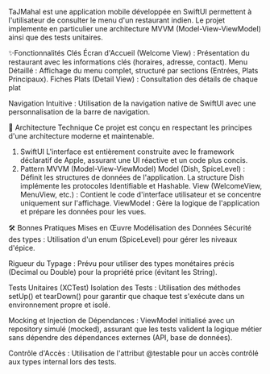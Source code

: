TaJMahal est une application mobile développée en SwiftUI permettent à l'utilisateur de consulter le menu d'un restaurant indien. 
Le projet implemente en particulier une architecture MVVM (Model-View-ViewModel) ainsi que des tests unitaires.

✨Fonctionnalités Clés
Écran d'Accueil (Welcome View) : Présentation du restaurant avec les informations clés (horaires, adresse, contact).
Menu Détaillé : Affichage du menu complet, structuré par sections (Entrées, Plats Principaux).
Fiches Plats (Detail View) : Consultation des détails de chaque plat

Navigation Intuitive : Utilisation de la navigation native de SwiftUI avec une personnalisation de la barre de navigation.

🧱 Architecture Technique
Ce projet est conçu en respectant les principes d'une architecture moderne et maintenable.
1. SwiftUI
L'interface est entièrement construite avec le framework déclaratif de Apple, assurant une UI réactive et un code plus concis.
2. Pattern MVVM (Model-View-ViewModel)
Model (Dish, SpiceLevel) : Définit les structures de données de l'application. La structure Dish implémente les protocoles Identifiable et Hashable.
View (WelcomeView, MenuView, etc.) : Contient le code d'interface utilisateur et se concentre uniquement sur l'affichage.
ViewModel : Gère la logique de l'application et prépare les données pour les vues.

🛠️ Bonnes Pratiques Mises en Œuvre
Modélisation des Données
Sécurité des types : Utilisation d'un enum (SpiceLevel) pour gérer les niveaux d'épice.

Rigueur du Typage : Prévu pour utiliser des types monétaires précis (Decimal ou Double) pour la propriété price (évitant les String).

Tests Unitaires (XCTest)
Isolation des Tests : Utilisation des méthodes setUp() et tearDown() pour garantir que chaque test s'exécute dans un environnement propre et isolé.

Mocking et Injection de Dépendances : ViewModel initialisé avec un repository simulé (mocked), assurant que les tests valident la logique métier sans dépendre des dépendances externes (API, base de données).

Contrôle d'Accès : Utilisation de l'attribut @testable pour un accès contrôlé aux types internal lors des tests.
